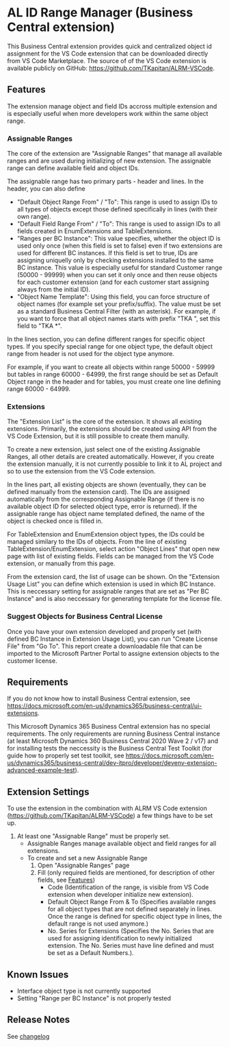 # AL ID Range Manager (Business Central extension)

This Business Central extension provides quick and centralized object id assignment for the VS Code extension that can be downloaded directly from VS Code Marketplace. The source of of the VS Code extension is available publicly on GitHub: <https://github.com/TKapitan/ALRM-VSCode>.

## Features

The extension manage object and field IDs accross multiple extension and is especially useful when more developers work within the same object range.

### Assignable Ranges

The core of the extension are "Assignable Ranges" that manage all available ranges and are used during initializing of new extension. The assignable range can define available field and object IDs.

The assignable range has two primary parts - header and lines. In the header, you can also define

- "Default Object Range From" / "To": This range is used to assign IDs to all types of objects except those defined specifically in lines (with their own range).
- "Default Field Range From" / "To": This range is used to assign IDs to all fields created in EnumExtensions and TableExtensions.
- "Ranges per BC Instance": This value specifies, whether the object ID is used only once (when this field is set to false) even if two extensions are used for different BC instances. If this field is set to true, IDs are assigning uniquelly only by checking extensions installed to the same BC instance. This value is especially useful for standard Customer range (50000 - 99999) when you can set it only once and then reuse objects for each customer extension (and for each customer start assigning always from the initial ID).
- "Object Name Template": Using this field, you can force structure of object names (for example set your prefix/suffix). The value must be set as a standard Business Central Filter (with an asterisk). For example, if you want to force that all object names starts with prefix "TKA ", set this field to "TKA *".

In the lines section, you can define different ranges for specific object types. If you specify special range for one object type, the default object range from header is not used for the object type anymore.

For example, if you want to create all objects within range 50000 - 59999 but tables in range 60000 - 64999, the first range should be set as Default Object range in the header and for tables, you must create one line defining range 60000 - 64999.

### Extensions

The "Extension List" is the core of the extension. It shows all existing extensions. Primarily, the extensions should be created using API from the VS Code Extension, but it is still possible to create them manully.

To create a new extension, just select one of the existing Assignable Ranges, all other details are created automatically. However, if you create the extension manually, it is not currently possible to link it to AL project and so to use the extension from the VS Code extension.

In the lines part, all existing objects are shown (eventually, they can be defined manually from the extension card). The IDs are assigned automatically from the corresponding Assignable Range (if there is no available object ID for selected object type, error is returned). If the assignable range has object name templated defined, the name of the object is checked once is filled in.

For TableExtension and EnumExtension object types, the IDs could be managed similary to the IDs of objects. From the line of existing TableExtension/EnumExtension, select action "Object Lines" that open new page with list of existing fields. Fields can be managed from the VS Code extension, or manually from this page.

From the extension card, the list of usage can be shown. On the "Extension Usage List" you can define which extension is used in which BC Instance. This is neccessary setting for assignable ranges that are set as "Per BC Instance" and is also neccessary for generating template for the license file.

### Suggest Objects for Business Central License

Once you have your own extension developed and properly set (with defined BC Instance in Extension Usage List), you can run "Create License File" from "Go To". This report create a downloadable file that can be imported to the Microsoft Partner Portal to assigne extension objects to the customer license.

## Requirements

If you do not know how to install Business Central extension, see <https://docs.microsoft.com/en-us/dynamics365/business-central/ui-extensions>.

This Microsoft Dynamics 365 Business Central extension has no special requirements. The only requirements are running Business Central instance (at least Microsoft Dynamics 360 Business Central 2020 Wave 2 / v17) and for installing tests the neccessity is the Business Central Test Toolkit (for guide how to properly set test toolkit, see <https://docs.microsoft.com/en-us/dynamics365/business-central/dev-itpro/developer/devenv-extension-advanced-example-test>).

## Extension Settings

To use the extension in the combination with ALRM VS Code extension (<https://github.com/TKapitan/ALRM-VSCode>) a few things have to be set up.

1. At least one "Assignable Range" must be properly set.
    - Assignable Ranges manage available object and field ranges for all extensions.
    - To create and set a new Assignable Range
        1. Open "Assignable Ranges" page
        2. Fill (only required fields are mentioned, for description of other fields, see [Features](##Features))
            - Code (Identification of the range, is visible from VS Code extension when developer initialize new extension).
            - Default Object Range From & To (Specifies available ranges for all object types that are not defined separately in lines. Once the range is defined for specific object type in lines, the default range is not used anymore.)
            - No. Series for Extensions (Specifies the No. Series that are used for assigning identification to newly initialized extension. The No. Series must have line defined and must be set as a Default Numbers.).

## Known Issues

- Interface object type is not currently supported
- Setting "Range per BC Instance" is not properly tested

## Release Notes

See [changelog](https://github.com/TKapitan/ALRM-BusinessCentral/blob/master/CHANGELOG.md)
